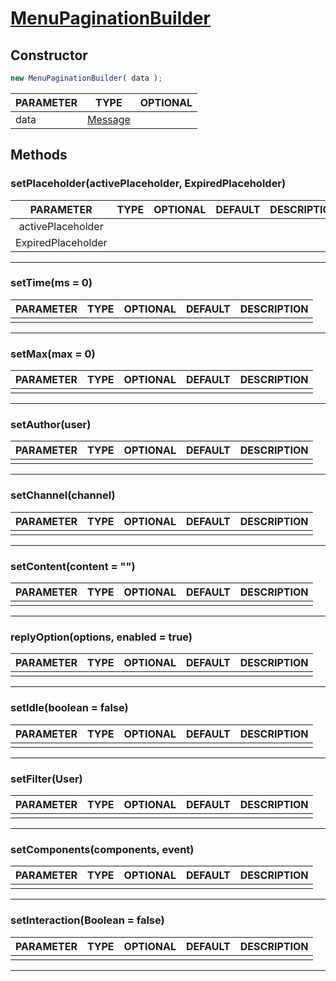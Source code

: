 # <ins>MenuPaginationBuilder</ins>

## Constructor
```js
new MenuPaginationBuilder( data );
```
| PARAMETER   |      TYPE  | OPTIONAL   |
|----------|-------------|------|
| data |  [Message](https://discord.js.org/#/docs/discord.js/stable/class/Message) | |

## Methods

### setPlaceholder(activePlaceholder, ExpiredPlaceholder)
| PARAMETER   |      TYPE  |  OPTIONAL  | DEFAULT |DESCRIPTION|
|:---------:|:-------------:|:---------:|:-------:|:---------:|
|     activePlaceholder      |               |           |         |           |
|     ExpiredPlaceholder      |               |           |         |           |
---

### setTime(ms = 0)
| PARAMETER   |      TYPE  |  OPTIONAL  | DEFAULT |DESCRIPTION|
|:---------:|:-------------:|:---------:|:-------:|:---------:|
|           |               |           |         |           |
---

### setMax(max = 0)
| PARAMETER   |      TYPE  |  OPTIONAL  | DEFAULT |DESCRIPTION|
|:---------:|:-------------:|:---------:|:-------:|:---------:|
|           |               |           |         |           |
---

### setAuthor(user)
| PARAMETER   |      TYPE  |  OPTIONAL  | DEFAULT |DESCRIPTION|
|:---------:|:-------------:|:---------:|:-------:|:---------:|
|           |               |           |         |           |
---

### setChannel(channel)
| PARAMETER   |      TYPE  |  OPTIONAL  | DEFAULT |DESCRIPTION|
|:---------:|:-------------:|:---------:|:-------:|:---------:|
|           |               |           |         |           |
---

### setContent(content = "")
| PARAMETER   |      TYPE  |  OPTIONAL  | DEFAULT |DESCRIPTION|
|:---------:|:-------------:|:---------:|:-------:|:---------:|
|           |               |           |         |           |
---

### replyOption(options, enabled = true)
| PARAMETER   |      TYPE  |  OPTIONAL  | DEFAULT |DESCRIPTION|
|:---------:|:-------------:|:---------:|:-------:|:---------:|
|           |               |           |         |           |
---

### setIdle(boolean = false)
| PARAMETER   |      TYPE  |  OPTIONAL  | DEFAULT |DESCRIPTION|
|:---------:|:-------------:|:---------:|:-------:|:---------:|
|           |               |           |         |           |
---

### setFilter(User)
| PARAMETER   |      TYPE  |  OPTIONAL  | DEFAULT |DESCRIPTION|
|:---------:|:-------------:|:---------:|:-------:|:---------:|
|           |               |           |         |           |
---

### setComponents(components, event)
| PARAMETER   |      TYPE  |  OPTIONAL  | DEFAULT |DESCRIPTION|
|:---------:|:-------------:|:---------:|:-------:|:---------:|
|           |               |           |         |           |
---

### setInteraction(Boolean = false)
| PARAMETER   |      TYPE  |  OPTIONAL  | DEFAULT |DESCRIPTION|
|:---------:|:-------------:|:---------:|:-------:|:---------:|
|           |               |           |         |           |
---
